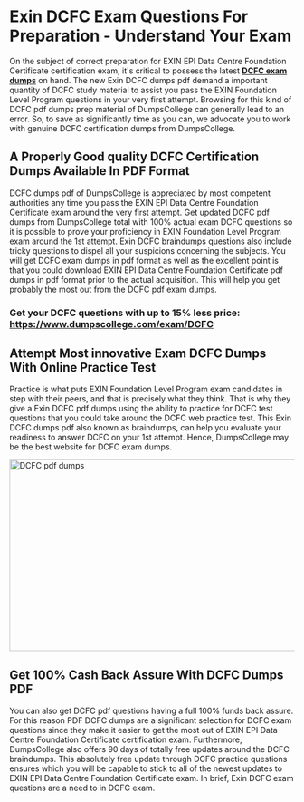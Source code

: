 <h1><strong>Exin DCFC Exam Questions For Preparation - Understand Your Exam</strong></h1>
<p>On the subject of correct preparation for EXIN EPI Data Centre Foundation Certificate certification exam, it's critical to possess the latest <strong><a href="https://www.dumpscollege.com/exam/DCFC">DCFC exam dumps</a></strong> on hand. The new Exin DCFC dumps pdf demand a important quantity of DCFC study material to assist you pass the EXIN Foundation Level Program questions in your very first attempt. Browsing for this kind of DCFC pdf dumps prep material of DumpsCollege can generally lead to an error. So, to save as significantly time as you can, we advocate you to work with genuine DCFC certification dumps from DumpsCollege.</p>
<h2><strong>A Properly Good quality DCFC Certification Dumps Available In PDF Format</strong></h2>
<p>DCFC dumps pdf of DumpsCollege is appreciated by most competent authorities any time you pass the EXIN EPI Data Centre Foundation Certificate exam around the very first attempt. Get updated DCFC pdf dumps from DumpsCollege total with 100% actual exam DCFC questions so it is possible to prove your proficiency in EXIN Foundation Level Program exam around the 1st attempt. Exin DCFC braindumps questions also include tricky questions to dispel all your suspicions concerning the subjects. You will get DCFC exam dumps in pdf format as well as the excellent point is that you could download EXIN EPI Data Centre Foundation Certificate pdf dumps in pdf format prior to the actual acquisition. This will help you get probably the most out from the DCFC pdf exam dumps.</p>

<h3><strong>Get your DCFC questions with up to 15% less price: <a href="https://www.dumpscollege.com/exam/DCFC">https://www.dumpscollege.com/exam/DCFC</a></strong></h3>

<h2><strong>Attempt Most innovative Exam DCFC Du</strong><strong>mps With Online Practice Test</strong></h2>
<p>Practice is what puts EXIN Foundation Level Program exam candidates in step with their peers, and that is precisely what they think. That is why they give a Exin DCFC pdf dumps using the ability to practice for DCFC test questions that you could take around the DCFC web practice test. This Exin DCFC dumps pdf also known as braindumps, can help you evaluate your readiness to answer DCFC on your 1st attempt. Hence, DumpsCollege may be the best website for DCFC exam dumps.</p>

<p><a href="https://www.dumpscollege.com/exam/DCFC"><img src="https://i.ibb.co/Z6g3Ctr/Dumps-College.png" alt="DCFC pdf dumps" width="600" height="338" /></a></p>
<h2><strong>Get 100% Cash Back Assure With DCFC Dumps PDF</strong></h2>
<p>You can also get DCFC pdf questions having a full 100% funds back assure. For this reason PDF DCFC dumps are a significant selection for DCFC exam questions since they make it easier to get the most out of EXIN EPI Data Centre Foundation Certificate certification exam. Furthermore, DumpsCollege also offers 90 days of totally free updates around the DCFC braindumps. This absolutely free update through DCFC practice questions ensures which you will be capable to stick to all of the newest updates to EXIN EPI Data Centre Foundation Certificate exam. In brief, Exin DCFC exam questions are a need to in DCFC exam.</p>
